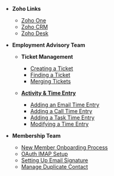 - **Zoho Links**

  - [Zoho One](https://one.zoho.com.au)
  - [Zoho CRM](https://crm.zoho.com.au)
  - [Zoho Desk](https://desk.zoho.com.au)

- **Employment Advisory Team**

  - **Ticket Management**
    - [Creating a Ticket](/employment-advisory/ticket-management/creating-ticket.md)
    - [Finding a Ticket](/employment-advisory/ticket-management/finding-ticket.md)
    - [Merging Tickets](/employment-advisory/ticket-management/merging-tickets.md)

  - [**Activity & Time Entry**](/employment-advisory/activity-time-entry/index.md)
    - [Adding an Email Time Entry](/employment-advisory/activity-time-entry/email-time-entry.md)
    - [Adding a Call Time Entry](/employment-advisory/activity-time-entry/call-time-entry.md)
    - [Adding a Task Time Entry](/employment-advisory/activity-time-entry/task-time-entry.md)
    - [Modifying a Time Entry](/employment-advisory/activity-time-entry/modifying-entry.md)

- **Membership Team**
  - [New Member Onboarding Process](/membership/new-member-onboarding-process.md)
  - [OAuth IMAP Setup](/membership/oauth-imap-setup.md)
  - [Setting Up Email Signature](/membership/setting-up-email-signature.md)
  - [Manage Duplicate Contact](/membership/manage-duplicate-contact.md)
